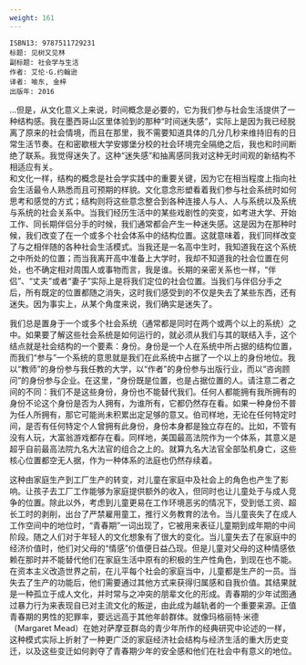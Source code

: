 ```yaml
---
weight: 161
---
```


```
ISBN13: 9787511729231
标题: 见树又见林
副标题: 社会学与生活
作者: 艾伦·G.约翰逊
译者: 喻东, 金梓
出版年: 2016
```

…但是，从文化意义上来说，时间概念是必要的，它为我们参与社会生活提供了一种结构感。我在墨西哥山区里体验到的那种“时间迷失感”，实际上是因为我已经脱离了原来的社会情境，而且在那里，我不需要知道具体的几分几秒来维持旧有的日常生活节奏。在和密歇根大学安娜堡分校的社会环境完全隔绝之后，我也和时间断绝了联系。我觉得迷失了。这种“迷失感”和抽离感同我对这种无时间观的新结构不相适应有关。  
和文化一样，结构的概念是社会学实践中的重要关键，因为它在相当程度上指向社会生活最令人熟悉而且可预期的样貌。文化意念形塑看着我们参与社会系统时如何思考和感觉的方式；结构则将这些意念整合到各种连接人与人、人与系统以及系统与系统的社会关系中。当我们经历生活中的某些戏剧性的突变，如考进大学、开始工作、同长期伴侣分手的时候，我们通常都会产生一种迷失感。这是因为在那种时候，我们改变了在一个或多个社会体系中的结构位置。这就意味着，我们同样改变了与之相伴随的各种社会生活模式。当我还是一名高中生时，我知道我在这个系统之中所处的位置；而当我离开高中准备上大学时，我却不知道我的社会位置在何处，也不确定相对周围人或事物而言，我是谁。长期的亲密关系也一样，“伴侣”、“丈夫”或者“妻子”实际上是将我们定位的社会位置。当我们与伴侣分手之后，所有既定的位置都随之消失，这时我们感受到的不仅是失去了某些东西，还有迷失。因为事实上，从某个角度来说，我们确实是迷失了。

我们总是置身于一个或多个社会系统（通常都是同时在两个或两个以上的系统）之中。如果要了解这些社会系统是如何运行的，就必须从我们与其的联结入手，这个结点就是社会结构的一个要素：身份。身份是一个人在系统中所占据的结构位置，而我们“参与”一个系统的意思就是我们在此系统中占据了一个以上的身份地位。我以“教师”的身份参与我任教的大学，以“作者”的身份参与出版行业，而以“咨询顾问”的身份参与企业。在这里，“身份既是位置，也是占据位置的人。请注意二者之间的不同：我们不是这些身份，身份也不能替代我们。任何人都能拥有我所拥有的身份不论这个身份是否为人拥有，为谁所有，它都仍然存在看。如果一种身份不普为任人所拥有，那它可能尚未积累出定足够的意又。伯司样地，无论在任何特定时间，是否有任何特定个人曾拥有此身份，身份本身都是独立存在的。比如，不管有没有人玩，大富翁游戏都存在看。同样地，美国最高法院作为一个体系，其意义是超乎自前最高法院九名大法官的组合之上的。就算九名大法官全部坠机身亡，这些核心位置都空无人据，作为一种体系的法庭也仍然存续着。

这种由家庭生产到工厂生产的转变，对儿童在家庭中及社会上的角色也产生了影响。让孩子去工厂工作能够为家庭提供额外的收入，但同时也让儿童处于与成人竞争的位置。除此以外，考虑到儿童更易在工作环境恶劣的情况下，受到低工资、超长工时的剥削，出台了严禁雇用童工，推行义务教育的法令。当儿童丧失了在成人工作空间中的地位时，“青春期”一词出现了，它被用来表征儿童期到成年期的中间阶段。随之人们对于年轻人的文化想象有了很大的变化。当儿童失去了在家庭中的经济价值时，他们对父母的“情感”价值便日益凸现。但是儿童对父母的这种情感依赖在那时并不能替代他们在家庭生活中原有的积极的生产性角色，到现在也不能。在资本主义改造世界之前，在儿平每个社会的家庭当中，儿童都是生产的一员。当失去了生产的功能后，他们需要通过其他方式来获得归属感和自我价值。其结果就是一种孤立于成人文化，并时常与之冲突的朋辈文化的形成。青春期的少年试图通过暴力行为来表现自已对主流文化的叛逆，由此成为越轨者的一个重要来源。正值青春期的男性的犯罪率，要远远高于其他年龄群体。就像玛格丽特·米德（Margaret Mead）在她对萨摩亚群岛的青少年所作的经典研究中论述的一样，这种模式实际上折射了一种更广泛的家庭经济社会结构与经济生活的重大历史变迁，以及这些变迁如何剥夺了青春期少年的安全感和他们在社会中有意义的地位。